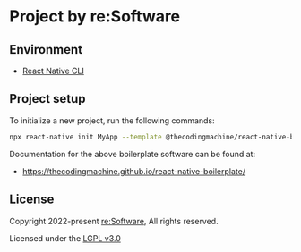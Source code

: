 # Project by re:Software

## Environment

- [React Native CLI](https://reactnative.dev/docs/environment-setup)

## Project setup

To initialize a new project, run the following commands:

```bash
npx react-native init MyApp --template @thecodingmachine/react-native-boilerplate
```

Documentation for the above boilerplate software can be found at:

- https://thecodingmachine.github.io/react-native-boilerplate/

## License

Copyright 2022-present [re:Software][parent-url], All rights reserved.

Licensed under the [LGPL v3.0](LICENSE)

[parent-url]: mailto:devs@evi.as
